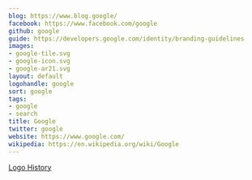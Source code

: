 ```yaml
---
blog: https://www.blog.google/
facebook: https://www.facebook.com/google
github: google
guide: https://developers.google.com/identity/branding-guidelines
images:
- google-tile.svg
- google-icon.svg
- google-ar21.svg
layout: default
logohandle: google
sort: google
tags:
- google
- search
title: Google
twitter: google
website: https://www.google.com/
wikipedia: https://en.wikipedia.org/wiki/Google
---
```


[Logo History](https://design.google/library/evolving-google-identity/)

